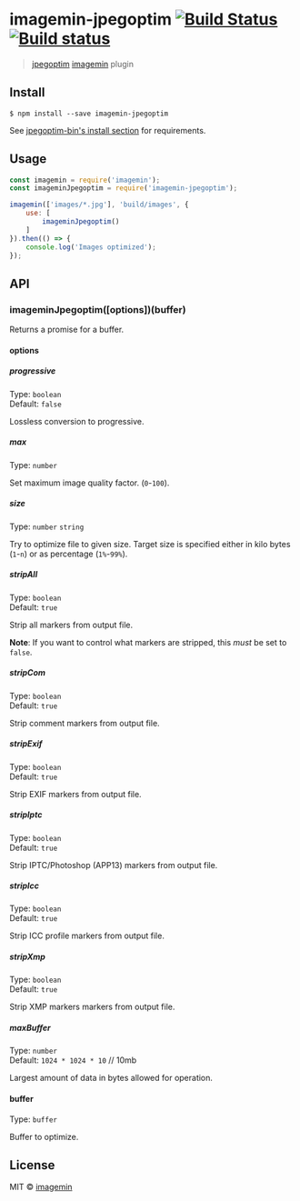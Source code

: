 # imagemin-jpegoptim [![Build Status](https://travis-ci.org/imagemin/imagemin-jpegoptim.svg?branch=master)](https://travis-ci.org/imagemin/imagemin-jpegoptim) [![Build status](https://ci.appveyor.com/api/projects/status/dd2mjdl1lhqjj6u7?svg=true)](https://ci.appveyor.com/project/ShinnosukeWatanabe/imagemin-jpegoptim)

> [jpegoptim](https://github.com/tjko/jpegoptim) [imagemin](https://github.com/imagemin/imagemin) plugin


## Install

```
$ npm install --save imagemin-jpegoptim
```

See [jpegoptim-bin's install section](https://github.com/imagemin/jpegoptim-bin#install) for requirements.


## Usage

```js
const imagemin = require('imagemin');
const imageminJpegoptim = require('imagemin-jpegoptim');

imagemin(['images/*.jpg'], 'build/images', {
	use: [
		imageminJpegoptim()
	]
}).then(() => {
	console.log('Images optimized');
});
```


## API

### imageminJpegoptim([options])(buffer)

Returns a promise for a buffer.

#### options

##### progressive

Type: `boolean`<br>
Default: `false`

Lossless conversion to progressive.

##### max

Type: `number`

Set maximum image quality factor. (`0`-`100`).

##### size

Type: `number` `string`

Try to optimize file to given size. Target size is specified either in kilo bytes (`1`-`n`) or as percentage (`1%`-`99%`).

##### stripAll

Type: `boolean`<br>
Default: `true`

Strip all markers from output file.

**Note**: If you want to control what markers are stripped, this _must_ be set to `false`.

##### stripCom

Type: `boolean`<br>
Default: `true`

Strip comment markers from output file.

##### stripExif

Type: `boolean`<br>
Default: `true`

Strip EXIF markers from output file.

##### stripIptc

Type: `boolean`<br>
Default: `true`

Strip IPTC/Photoshop (APP13) markers from output file.

##### stripIcc

Type: `boolean`<br>
Default: `true`

Strip ICC profile markers from output file.

##### stripXmp

Type: `boolean`<br>
Default: `true`

Strip XMP markers markers from output file.

##### maxBuffer

Type: `number`<br>
Default: `1024 * 1024 * 10` // 10mb 

Largest amount of data in bytes allowed for operation. 

#### buffer

Type: `buffer`

Buffer to optimize.


## License

MIT © [imagemin](https://github.com/imagemin)
